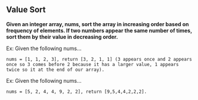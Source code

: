 ## Value Sort

**Given an integer array, nums, sort the array in increasing order based on frequency of elements. If two numbers appear the same number of times, sort them by their value in decreasing order.**

Ex: Given the following nums…
```
nums = [1, 1, 2, 3], return [3, 2, 1, 1] (3 appears once and 2 appears once so 3 comes before 2 because it has a larger value, 1 appears twice so it at the end of our array).
```
Ex: Given the following nums…
```
nums = [5, 2, 4, 4, 9, 2, 2], return [9,5,4,4,2,2,2].
```
